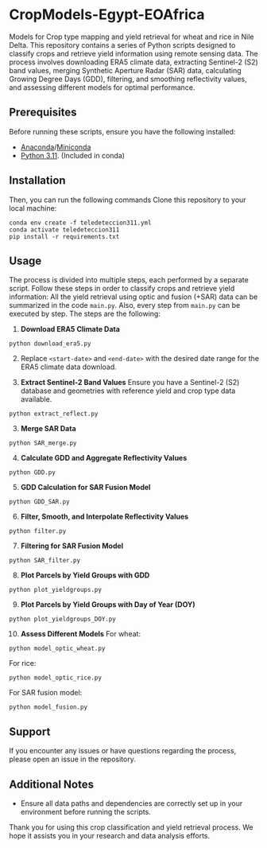 # CropModels-Egypt-EOAfrica
Models for Crop type mapping and yield retrieval for wheat and rice in Nile Delta. This repository contains a series of Python scripts designed to classify crops and retrieve yield information using remote sensing data. The process involves downloading ERA5 climate data, extracting Sentinel-2 (S2) band values, merging Synthetic Aperture Radar (SAR) data, calculating Growing Degree Days (GDD), filtering, and smoothing reflectivity values, and assessing different models for optimal performance.

## Prerequisites

Before running these scripts, ensure you have the following installed:
- [Anaconda](https://www.anaconda.com/download)/[Miniconda](https://docs.conda.io/en/latest/miniconda.html)
- [Python 3.11](https://docs.python.org/es/3.11/). (Included in conda)

## Installation

Then, you can run the following commands
Clone this repository to your local machine:
```
conda env create -f teledeteccion311.yml
conda activate teledeteccion311
pip install -r requirements.txt
```
## Usage

The process is divided into multiple steps, each performed by a separate script. Follow these steps in order to classify crops and retrieve yield information:
All the yield retrieval using optic and fusion (+SAR) data can be summarized in the code `main.py`.
Also, every step from `main.py` can be executed by step. The steps are the following:

1. **Download ERA5 Climate Data**
```
python download_era5.py
```
2. Replace `<start-date>` and `<end-date>` with the desired date range for the ERA5 climate data download.

2. **Extract Sentinel-2 Band Values**
Ensure you have a Sentinel-2 (S2) database and geometries with reference yield and crop type data available.
```
python extract_reflect.py
```
3. **Merge SAR Data**
```
python SAR_merge.py
```
4. **Calculate GDD and Aggregate Reflectivity Values**
```
python GDD.py
```
5. **GDD Calculation for SAR Fusion Model**
```
python GDD_SAR.py
```
6. **Filter, Smooth, and Interpolate Reflectivity Values**
```
python filter.py
```
7. **Filtering for SAR Fusion Model**
```
python SAR_filter.py
```
8. **Plot Parcels by Yield Groups with GDD**
 ```
python plot_yieldgroups.py
```
9. **Plot Parcels by Yield Groups with Day of Year (DOY)**
```
python plot_yieldgroups_DOY.py
```
10. **Assess Different Models**
 For wheat:
 ```
 python model_optic_wheat.py
 ```
 For rice:
 ```
 python model_optic_rice.py
 ```
 For SAR fusion model:
 ```
 python model_fusion.py
 ```

## Support

If you encounter any issues or have questions regarding the process, please open an issue in the repository.


## Additional Notes

- Ensure all data paths and dependencies are correctly set up in your environment before running the scripts.

Thank you for using this crop classification and yield retrieval process. We hope it assists you in your research and data analysis efforts.


